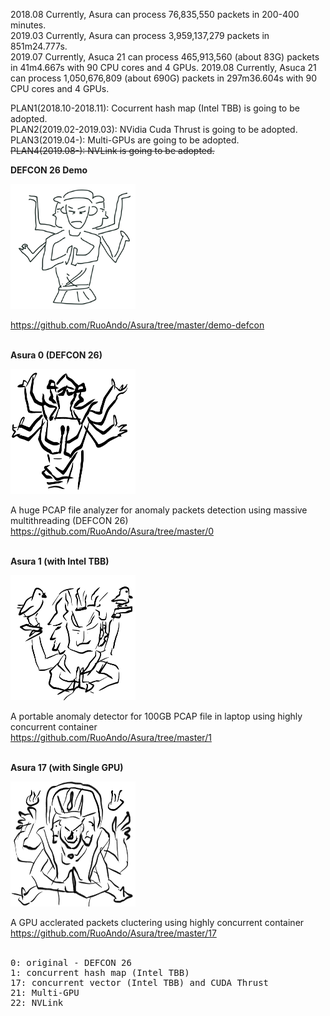 2018.08 Currently, Asura can process 76,835,550 packets in 200-400 minutes.<br>
2019.03 Currently, Asura can process 3,959,137,279 packets in 851m24.777s.<br>
2019.07 Currently, Asuca 21 can process 465,913,560 (about 83G) packets in 41m4.667s with 90 CPU cores and 4 GPUs.
2019.08 Currently, Asuca 21 can process 1,050,676,809 (about 690G) packets in 297m36.604s with 90 CPU cores and 4 GPUs.

PLAN1(2018.10-2018.11): Cocurrent hash map (Intel TBB) is going to be adopted.
<br>
PLAN2(2019.02-2019.03): NVidia Cuda Thrust is going to be adopted.
<br>
PLAN3(2019.04-): Multi-GPUs are going to be adopted.
<br>
<strike>PLAN4(2019.08-): NVLink is going to be adopted.</strike>

<b>DEFCON 26 Demo</b>

<img src="asura.png" width=200 height=200>

https://github.com/RuoAndo/Asura/tree/master/demo-defcon
<br><br>

<b>Asura 0 (DEFCON 26)</b>

<img src="asura0.jpeg" width=200 height=200>

A huge PCAP file analyzer for anomaly packets detection using massive multithreading (DEFCON 26)<br>
https://github.com/RuoAndo/Asura/tree/master/0
<br><br>

<b>Asura 1 (with Intel TBB)</b>

<img src="asura1.jpeg" width=200 height=200>

A portable anomaly detector for 100GB PCAP file in laptop using highly concurrent container<br>
https://github.com/RuoAndo/Asura/tree/master/1
<br><br>

<b>Asura 17 (with Single GPU)</b>

<img src="asura17.jpeg" width=200 height=200>

A GPU acclerated packets cluctering using highly concurrent container<br> 
https://github.com/RuoAndo/Asura/tree/master/17
<br><br>

<pre>
0: original - DEFCON 26
1: concurrent hash map (Intel TBB)
17: concurrent vector (Intel TBB) and CUDA Thrust
21: Multi-GPU
22: NVLink
</pre>
